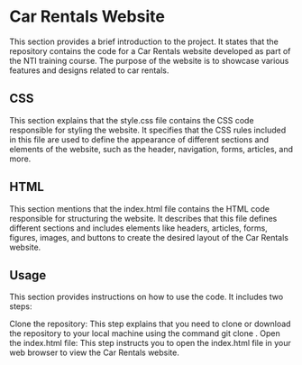 # Car Rentals Website

This section provides a brief introduction to the project. It states that the repository contains the code for a Car Rentals website developed as part of the NTI training course. The purpose of the website is to showcase various features and designs related to car rentals.

## CSS

This section explains that the style.css file contains the CSS code responsible for styling the website. It specifies that the CSS rules included in this file are used to define the appearance of different sections and elements of the website, such as the header, navigation, forms, articles, and more.

## HTML

This section mentions that the index.html file contains the HTML code responsible for structuring the website. It describes that this file defines different sections and includes elements like headers, articles, forms, figures, images, and buttons to create the desired layout of the Car Rentals website.

## Usage

This section provides instructions on how to use the code. It includes two steps:

Clone the repository: This step explains that you need to clone or download the repository to your local machine using the command git clone <repository-url>.
Open the index.html file: This step instructs you to open the index.html file in your web browser to view the Car Rentals website.
